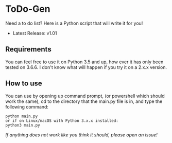 # ToDo-Gen
Need a to do list?  Here is a Python script that will write it for you!  

* Latest Release: v1.01  

## Requirements  
You can feel free to use it on Python 3.5 and up, how ever it has only been tested on 3.6.6.  I don't know what will happen if you try it on a 2.x.x version.  

## How to use
You can use by opening up command prompt, (or powershell which should work the same), cd to the directory that the main.py file is in, and type the following command:
```
python main.py
or if on Linux/macOS with Python 3.x.x installed:
python3 main.py
```

*If anything does not work like you think it should, please open an issue!*  
